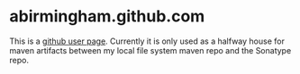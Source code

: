 abirmingham.github.com
======================

This is a [github user page](https://help.github.com/articles/user-organization-and-project-pages). Currently it is only used as a halfway house for maven artifacts between my local file system maven repo and the Sonatype repo.

